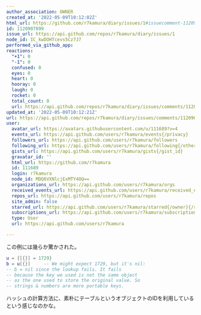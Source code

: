 ```yaml
---
author_association: OWNER
created_at: '2022-05-09T10:12:02Z'
html_url: https://github.com/r7kamura/diary/issues/1#issuecomment-1120907899
id: 1120907899
issue_url: https://api.github.com/repos/r7kamura/diary/issues/1
node_id: IC_kwDOHTcevs5Cz7J7
performed_via_github_app: 
reactions:
  "+1": 0
  "-1": 0
  confused: 0
  eyes: 0
  heart: 0
  hooray: 0
  laugh: 0
  rocket: 0
  total_count: 0
  url: https://api.github.com/repos/r7kamura/diary/issues/comments/1120907899/reactions
updated_at: '2022-05-09T10:12:21Z'
url: https://api.github.com/repos/r7kamura/diary/issues/comments/1120907899
user:
  avatar_url: https://avatars.githubusercontent.com/u/111689?v=4
  events_url: https://api.github.com/users/r7kamura/events{/privacy}
  followers_url: https://api.github.com/users/r7kamura/followers
  following_url: https://api.github.com/users/r7kamura/following{/other_user}
  gists_url: https://api.github.com/users/r7kamura/gists{/gist_id}
  gravatar_id: ''
  html_url: https://github.com/r7kamura
  id: 111689
  login: r7kamura
  node_id: MDQ6VXNlcjExMTY4OQ==
  organizations_url: https://api.github.com/users/r7kamura/orgs
  received_events_url: https://api.github.com/users/r7kamura/received_events
  repos_url: https://api.github.com/users/r7kamura/repos
  site_admin: false
  starred_url: https://api.github.com/users/r7kamura/starred{/owner}{/repo}
  subscriptions_url: https://api.github.com/users/r7kamura/subscriptions
  type: User
  url: https://api.github.com/users/r7kamura

---
```

この例には幾らか驚かされた。

```lua
u = {[{}] = 1729}
b = u[{}]     -- We might expect 1729, but it's nil:
-- b = nil since the lookup fails. It fails
-- because the key we used is not the same object
-- as the one used to store the original value. So
-- strings & numbers are more portable keys.
```

ハッシュの計算方法に、素朴にテーブルというオブジェクトのIDを利用しているという感じなのかな。